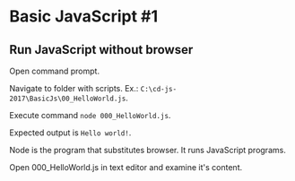 # Basic JavaScript #1


## Run JavaScript without browser
Open command prompt.

Navigate to folder with scripts. Ex.: `C:\cd-js-2017\BasicJs\00_HelloWorld.js`.

Execute command `node 000_HelloWorld.js`.

Expected output is `Hello world!`.

Node is the program that substitutes browser. It runs JavaScript programs.

Open 000_HelloWorld.js in text editor and examine it's content.
